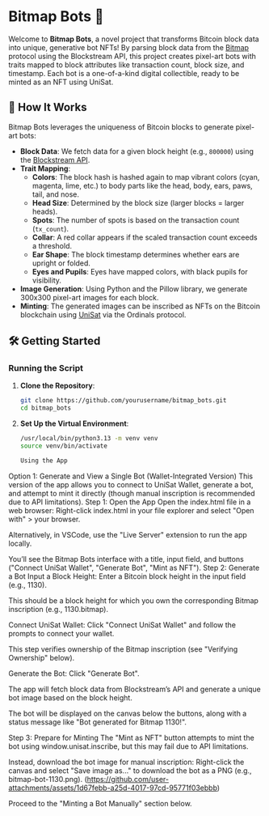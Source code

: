 # Bitmap Bots 🤖

Welcome to **Bitmap Bots**, a novel project that transforms Bitcoin block data into unique, generative bot NFTs! By parsing block data from the [Bitmap](https://bitmap.io/) protocol using the Blockstream API, this project creates pixel-art bots with traits mapped to block attributes like transaction count, block size, and timestamp. Each bot is a one-of-a-kind digital collectible, ready to be minted as an NFT using UniSat.

## 🎨 How It Works

Bitmap Bots leverages the uniqueness of Bitcoin blocks to generate pixel-art bots:
- **Block Data**: We fetch data for a given block height (e.g., `800000`) using the [Blockstream API](https://blockstream.info/api).
- **Trait Mapping**:
  - **Colors**: The block hash is hashed again to map vibrant colors (cyan, magenta, lime, etc.) to body parts like the head, body, ears, paws, tail, and nose.
  - **Head Size**: Determined by the block size (larger blocks = larger heads).
  - **Spots**: The number of spots is based on the transaction count (`tx_count`).
  - **Collar**: A red collar appears if the scaled transaction count exceeds a threshold.
  - **Ear Shape**: The block timestamp determines whether ears are upright or folded.
  - **Eyes and Pupils**: Eyes have mapped colors, with black pupils for visibility.
- **Image Generation**: Using Python and the Pillow library, we generate 300x300 pixel-art images for each block.
- **Minting**: The generated images can be inscribed as NFTs on the Bitcoin blockchain using [UniSat](https://unisat.io/) via the Ordinals protocol.

## 🛠️ Getting Started

### Running the Script
1. **Clone the Repository**:
   ```bash
   git clone https://github.com/yourusername/bitmap_bots.git
   cd bitmap_bots
2. **Set Up the Virtual Environment**:
   ```bash
   /usr/local/bin/python3.13 -m venv venv
   source venv/bin/activate

   Using the App
Option 1: Generate and View a Single Bot (Wallet-Integrated Version)
This version of the app allows you to connect to UniSat Wallet, generate a bot, and attempt to mint it directly (though manual inscription is recommended due to API limitations).
Step 1: Open the App
Open the index.html file in a web browser:
Right-click index.html in your file explorer and select "Open with" > your browser.

Alternatively, in VSCode, use the "Live Server" extension to run the app locally.

You’ll see the Bitmap Bots interface with a title, input field, and buttons ("Connect UniSat Wallet", "Generate Bot", "Mint as NFT").
Step 2: Generate a Bot
Input a Block Height:
Enter a Bitcoin block height in the input field (e.g., 1130).

This should be a block height for which you own the corresponding Bitmap inscription (e.g., 1130.bitmap).

Connect UniSat Wallet:
Click "Connect UniSat Wallet" and follow the prompts to connect your wallet.

This step verifies ownership of the Bitmap inscription (see "Verifying Ownership" below).

Generate the Bot:
Click "Generate Bot".

The app will fetch block data from Blockstream’s API and generate a unique bot image based on the block height.

The bot will be displayed on the canvas below the buttons, along with a status message like "Bot generated for Bitmap 1130!".

Step 3: Prepare for Minting
The "Mint as NFT" button attempts to mint the bot using window.unisat.inscribe, but this may fail due to API limitations.

Instead, download the bot image for manual inscription:
Right-click the canvas and select "Save image as..." to download the bot as a PNG (e.g., bitmap-bot-1130.png).
(https://github.com/user-attachments/assets/1d67febb-a25d-4017-97cd-95771f03ebbb)




Proceed to the "Minting a Bot Manually" section below.

